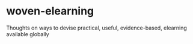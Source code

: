 # woven-elearning
Thoughts on ways to devise practical, useful, evidence-based, elearning available globally
